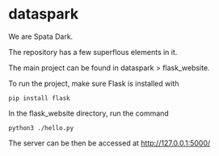 # dataspark


We are Spata Dark.

The repository has a few superflous elements in it.

The main project can be found in dataspark > flask_website.


To run the project, make sure Flask is installed with
```
pip install flask
```
In the flask_website directory, run the command
```
python3 ./hello.py
```
The server can be then be accessed at http://127.0.0.1:5000/
